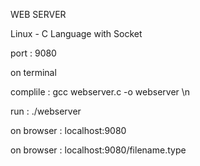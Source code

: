 WEB SERVER

Linux - C Language with Socket 

port : 9080 

on terminal

complile : gcc webserver.c -o webserver \n

run : ./webserver

on browser  : localhost:9080

on browser  : localhost:9080/filename.type
